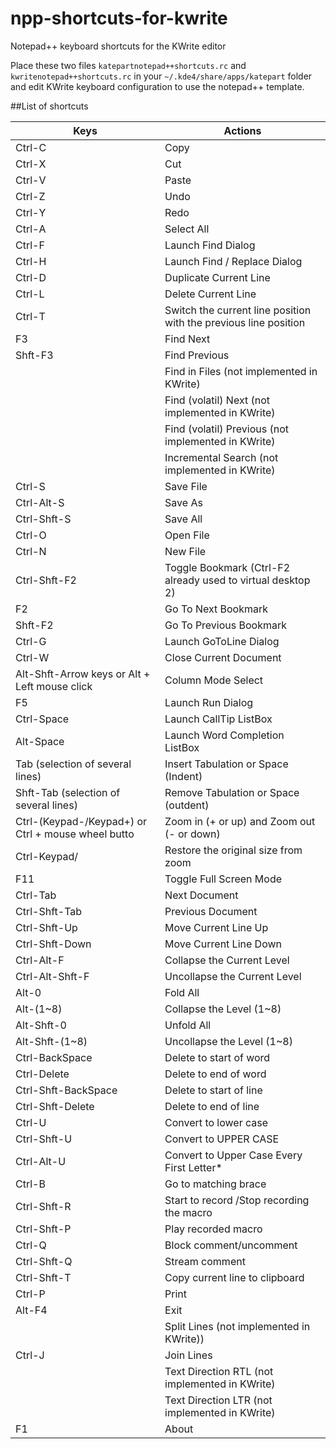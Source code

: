 npp-shortcuts-for-kwrite
========================

Notepad++ keyboard shortcuts for the KWrite editor

Place these two files `katepartnotepad++shortcuts.rc` and `kwritenotepad++shortcuts.rc` in your `~/.kde4/share/apps/katepart` folder and edit KWrite keyboard configuration to use the notepad++ template.

##List of shortcuts


| Keys                                               | Actions
|----------------------------------------------------|------------------------------------------------------------------|
| Ctrl-C                                             | Copy                                                             |
| Ctrl-X                                             | Cut                                                              |
| Ctrl-V                                             | Paste                                                            |
| Ctrl-Z                                             | Undo                                                             |
| Ctrl-Y                                             | Redo                                                             |
| Ctrl-A                                             | Select All                                                       |
| Ctrl-F                                             | Launch Find Dialog                                               |
| Ctrl-H                                             | Launch Find / Replace Dialog                                     |
| Ctrl-D                                             | Duplicate Current Line                                           |
| Ctrl-L                                             | Delete Current Line                                              |
| Ctrl-T                                             | Switch the current line position with the previous line position |
| F3                                                 | Find Next                                                        |
| Shft-F3                                            | Find Previous                                                    |
|                                                    | Find in Files (not implemented in KWrite)                        |
|                                                    | Find (volatil) Next (not implemented in KWrite)                  |
|                                                    | Find (volatil) Previous  (not implemented in KWrite)             |
|                                                    | Incremental Search (not implemented in KWrite)                   |
| Ctrl-S                                             | Save File                                                        |
| Ctrl-Alt-S                                         | Save As                                                          |
| Ctrl-Shft-S                                        | Save All                                                         |
| Ctrl-O                                             | Open File                                                        |
| Ctrl-N                                             | New File                                                         |
| Ctrl-Shft-F2                                       | Toggle Bookmark (Ctrl-F2 already used to virtual desktop 2)      |
| F2                                                 | Go To Next Bookmark                                              |
| Shft-F2                                            | Go To Previous Bookmark                                          |
| Ctrl-G                                             | Launch GoToLine Dialog                                           |
| Ctrl-W                                             | Close Current Document                                           |
| Alt-Shft-Arrow keys or Alt + Left mouse click      | Column Mode Select                                               |
| F5                                                 | Launch Run Dialog                                                |
| Ctrl-Space                                         | Launch CallTip ListBox                                           |
| Alt-Space                                          | Launch Word Completion ListBox                                   |
| Tab (selection of several lines)                   | Insert Tabulation or Space (Indent)                              |
| Shft-Tab (selection of several lines)              | Remove Tabulation or Space (outdent)                             |
| Ctrl-(Keypad-/Keypad+) or Ctrl + mouse wheel butto | Zoom in (+ or up) and Zoom out (- or down)                       |
| Ctrl-Keypad/                                       | Restore the original size from zoom                              |
| F11                                                | Toggle Full Screen Mode                                          |
| Ctrl-Tab                                           | Next Document                                                    |
| Ctrl-Shft-Tab                                      | Previous Document                                                |
| Ctrl-Shft-Up                                       | Move Current Line Up                                             |
| Ctrl-Shft-Down                                     | Move Current Line Down                                           |
| Ctrl-Alt-F                                         | Collapse the Current Level                                       |
| Ctrl-Alt-Shft-F                                    | Uncollapse the Current Level                                     |
| Alt-0                                              | Fold All                                                         |
| Alt-(1~8)                                          | Collapse the Level (1~8)                                         |
| Alt-Shft-0                                         | Unfold All                                                       |
| Alt-Shft-(1~8)                                     | Uncollapse the Level (1~8)                                       |
| Ctrl-BackSpace                                     | Delete to start of word                                          |
| Ctrl-Delete                                        | Delete to end of word                                            |
| Ctrl-Shft-BackSpace                                | Delete to start of line                                          |
| Ctrl-Shft-Delete                                   | Delete to end of line                                            |
| Ctrl-U                                             | Convert to lower case                                            |
| Ctrl-Shft-U                                        | Convert to UPPER CASE                                            |
| Ctrl-Alt-U                                         | Convert to Upper Case Every First Letter*                        |
| Ctrl-B                                             | Go to matching brace                                             |
| Ctrl-Shft-R                                        | Start to record /Stop recording the macro                        |
| Ctrl-Shft-P                                        | Play recorded macro                                              |
| Ctrl-Q                                             | Block comment/uncomment                                          |
| Ctrl-Shft-Q                                        | Stream comment                                                   |
| Ctrl-Shft-T                                        | Copy current line to clipboard                                   |
| Ctrl-P                                             | Print                                                            |
| Alt-F4                                             | Exit                                                             |
|                                                    | Split Lines (not implemented in KWrite))                         |
| Ctrl-J                                             | Join Lines                                                       |
|                                                    | Text Direction RTL (not implemented in KWrite)                   |
|                                                    | Text Direction LTR (not implemented in KWrite)                   |
| F1                                                 | About                                                            |
